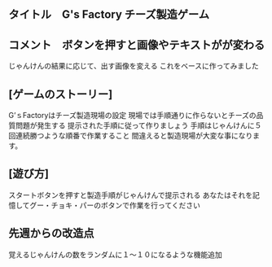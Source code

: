 ## タイトル　G's Factory チーズ製造ゲーム
## コメント　ボタンを押すと画像やテキストがが変わる
じゃんけんの結果に応じて、出す画像を変える
これをベースに作ってみました
## [ゲームのストーリー]
G’ｓFactoryはチーズ製造現場の設定
現場では手順通りに作らないとチーズの品質問題が発生する
提示された手順に従って作りましょう
手順はじゃんけんに５回連続勝つような順番で作業すること
間違えると製造現場が大変な事になります。
## [遊び方]
スタートボタンを押すと製造手順がじゃんけんで提示される
あなたはそれを記憶してグー・チョキ・パーのボタンで作業を行ってください
## 先週からの改造点
覚えるじゃんけんの数をランダムに１～１０になるような機能追加



